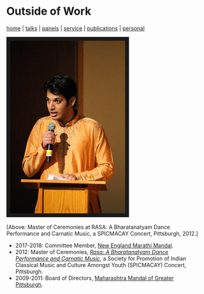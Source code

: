 # Outside of Work
[home](index.html) \| [talks](talks.html) \| [panels](panels.html) \| [service](service.html) \| [publications](publications.html) \| [personal](personal.html)

<a><img src="files/pictures/rasa.jpg" 
alt="Akshay Rajhans" width="300" border="10" /></a>

\[Above: Master of Ceremonies at RASA: A Bharatanatyam Dance Performance and Carnatic Music, a SPICMACAY Concert, Pittsburgh, 2012.\]

- 2017-2018: Committee Member, [New England Marathi Mandal](http://www.nemm.org/index.php/aboutus/committee).
- 2012: Master of Ceremonies, [*Rasa: A Bharatanatyam Dance Performance and Carnatic Music*](http://www.andrew.cmu.edu/user/macay/events/rasa.jpg), a Society for Promotion of Indian Classical Music and Culture Amongst Youth (SPICMACAY) Concert, Pittsburgh. 
- 2009-2011: Board of Directors, [Maharashtra Mandal of Greater Pittsburgh](http://www.mmpgh.org/committee1011.shtml).
